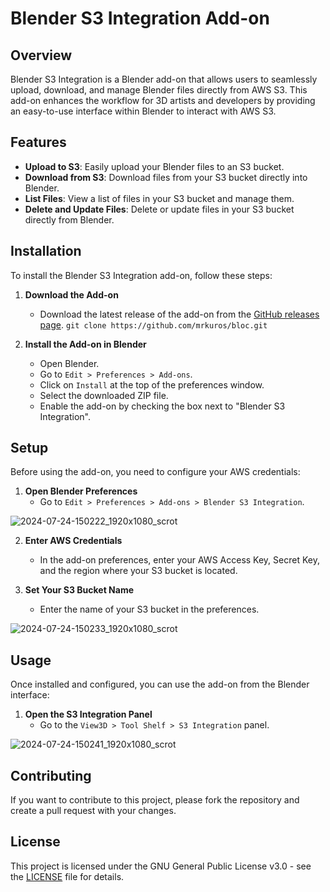 # Blender S3 Integration Add-on

## Overview

Blender S3 Integration is a Blender add-on that allows users to seamlessly upload, download, and manage Blender files directly from AWS S3. This add-on enhances the workflow for 3D artists and developers by providing an easy-to-use interface within Blender to interact with AWS S3.

## Features

- **Upload to S3**: Easily upload your Blender files to an S3 bucket.
- **Download from S3**: Download files from your S3 bucket directly into Blender.
- **List Files**: View a list of files in your S3 bucket and manage them.
- **Delete and Update Files**: Delete or update files in your S3 bucket directly from Blender.

## Installation

To install the Blender S3 Integration add-on, follow these steps:

1. **Download the Add-on**
   - Download the latest release of the add-on from the [GitHub releases page](https://github.com/mrkuros/bloc.git).
    `git clone https://github.com/mrkuros/bloc.git`

2. **Install the Add-on in Blender**
   - Open Blender.
   - Go to `Edit > Preferences > Add-ons`.
   - Click on `Install` at the top of the preferences window.
   - Select the downloaded ZIP file.
   - Enable the add-on by checking the box next to "Blender S3 Integration".

## Setup

Before using the add-on, you need to configure your AWS credentials:

1. **Open Blender Preferences**
   - Go to `Edit > Preferences > Add-ons > Blender S3 Integration`.

![2024-07-24-150222_1920x1080_scrot](https://github.com/user-attachments/assets/8d102066-a5d6-43f3-a709-5e7d7c154160)


2. **Enter AWS Credentials**
   - In the add-on preferences, enter your AWS Access Key, Secret Key, and the region where your S3 bucket is located.

3. **Set Your S3 Bucket Name**
   - Enter the name of your S3 bucket in the preferences.
  
![2024-07-24-150233_1920x1080_scrot](https://github.com/user-attachments/assets/8ee196da-2d21-4e26-9cda-f88564d79be9)


## Usage

Once installed and configured, you can use the add-on from the Blender interface:

1. **Open the S3 Integration Panel**
   - Go to the `View3D > Tool Shelf > S3 Integration` panel.

![2024-07-24-150241_1920x1080_scrot](https://github.com/user-attachments/assets/9f5a15af-1199-4ca0-b5f4-57eba054384a)

## Contributing

If you want to contribute to this project, please fork the repository and create a pull request with your changes.

## License

This project is licensed under the GNU General Public License v3.0 - see the [LICENSE](LICENSE) file for details.
